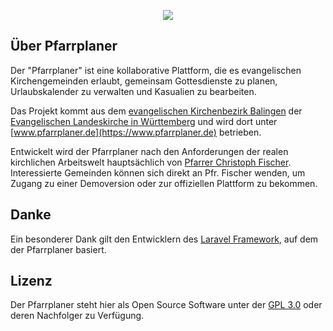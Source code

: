 <p align="center"><img src="https://www.pfarrplaner.de/img/logo/pfarrplaner.png"></p>

## Über Pfarrplaner

Der "Pfarrplaner" ist eine kollaborative Plattform, die es evangelischen Kirchengemeinden erlaubt, gemeinsam Gottesdienste zu planen, Urlaubskalender zu verwalten und Kasualien zu bearbeiten.

Das Projekt kommt aus dem [evangelischen Kirchenbezirk Balingen](https://www.kirchenbezirk-balingen.de) der [Evangelischen Landeskirche in Württemberg](https://www.elk-wue.de) und wird dort unter [www.pfarrplaner.de](https://www.pfarrplaner.de) betrieben. 

Entwickelt wird der Pfarrplaner nach den Anforderungen der realen kirchlichen Arbeitswelt hauptsächlich von [Pfarrer Christoph Fischer](https://christoph.fischer.de). Interessierte Gemeinden können sich direkt an Pfr. Fischer wenden, um Zugang zu einer Demoversion oder zur offiziellen Plattform zu bekommen.

## Danke
Ein besonderer Dank gilt den Entwicklern des [Laravel Framework](https://www.laravel.org), auf dem der Pfarrplaner basiert.

## Lizenz
Der Pfarrplaner steht hier als Open Source Software unter der [GPL 3.0](http://www.gnu.de/documents/gpl.de.html) oder deren Nachfolger zu Verfügung.
